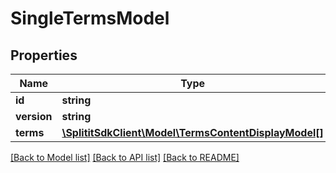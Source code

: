 # SingleTermsModel

## Properties
Name | Type | Description | Notes
------------ | ------------- | ------------- | -------------
**id** | **string** |  | [optional] 
**version** | **string** |  | [optional] 
**terms** | [**\SplititSdkClient\Model\TermsContentDisplayModel[]**](TermsContentDisplayModel.md) |  | [optional] 

[[Back to Model list]](../README.md#documentation-for-models) [[Back to API list]](../README.md#documentation-for-api-endpoints) [[Back to README]](../README.md)



